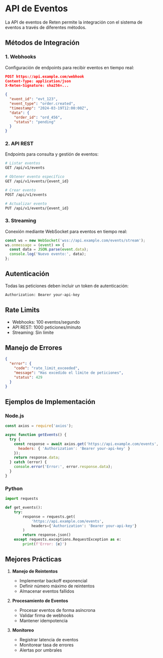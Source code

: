 # API de Eventos

La API de eventos de Reten permite la integración con el sistema de eventos a través de diferentes métodos.

## Métodos de Integración

### 1. Webhooks

Configuración de endpoints para recibir eventos en tiempo real:

```json
POST https://api.example.com/webhook
Content-Type: application/json
X-Reten-Signature: sha256=...

{
  "event_id": "evt_123",
  "event_type": "order.created",
  "timestamp": "2024-03-19T12:00:00Z",
  "data": {
    "order_id": "ord_456",
    "status": "pending"
  }
}
```

### 2. API REST

Endpoints para consulta y gestión de eventos:

```bash
# Listar eventos
GET /api/v1/events

# Obtener evento específico
GET /api/v1/events/{event_id}

# Crear evento
POST /api/v1/events

# Actualizar evento
PUT /api/v1/events/{event_id}
```

### 3. Streaming

Conexión mediante WebSocket para eventos en tiempo real:

```javascript
const ws = new WebSocket('wss://api.example.com/events/stream');
ws.onmessage = (event) => {
  const data = JSON.parse(event.data);
  console.log('Nuevo evento:', data);
};
```

## Autenticación

Todas las peticiones deben incluir un token de autenticación:

```bash
Authorization: Bearer your-api-key
```

## Rate Limits

- Webhooks: 100 eventos/segundo
- API REST: 1000 peticiones/minuto
- Streaming: Sin límite

## Manejo de Errores

```json
{
  "error": {
    "code": "rate_limit_exceeded",
    "message": "Has excedido el límite de peticiones",
    "status": 429
  }
}
```

## Ejemplos de Implementación

### Node.js
```javascript
const axios = require('axios');

async function getEvents() {
  try {
    const response = await axios.get('https://api.example.com/events', {
      headers: { 'Authorization': 'Bearer your-api-key' }
    });
    return response.data;
  } catch (error) {
    console.error('Error:', error.response.data);
  }
}
```

### Python
```python
import requests

def get_events():
    try:
        response = requests.get(
            'https://api.example.com/events',
            headers={'Authorization': 'Bearer your-api-key'}
        )
        return response.json()
    except requests.exceptions.RequestException as e:
        print(f'Error: {e}')
```

## Mejores Prácticas

1. **Manejo de Reintentos**
   - Implementar backoff exponencial
   - Definir número máximo de reintentos
   - Almacenar eventos fallidos

2. **Procesamiento de Eventos**
   - Procesar eventos de forma asíncrona
   - Validar firma de webhooks
   - Mantener idempotencia

3. **Monitoreo**
   - Registrar latencia de eventos
   - Monitorear tasa de errores
   - Alertas por umbrales 